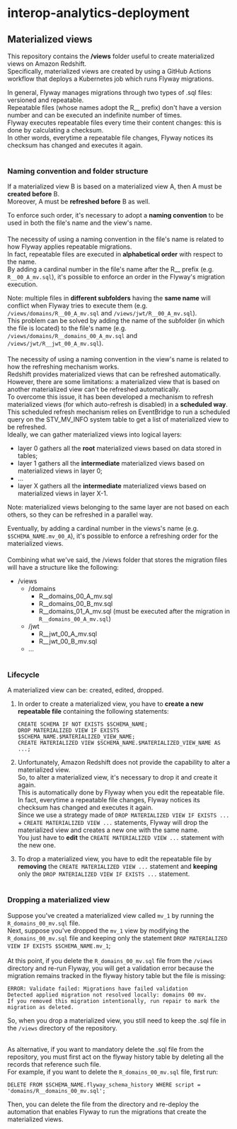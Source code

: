 # interop-analytics-deployment

## Materialized views
This repository contains the **/views** folder useful to create materialized views on Amazon Redshift.<br>
Specifically, materialized views are created by using a GitHub Actions workflow that deploys a Kubernetes job which runs Flyway migrations.<br>

In general, Flyway manages migrations through two types of .sql files: versioned and repeatable.<br>
Repeatable files (whose names adopt the R__ prefix) don't have a version number and can be executed an indefinite number of times.<br>
Flyway executes repeatable files every time their content changes: this is done by calculating a checksum.<br>
In other words, everytime a repeatable file changes, Flyway notices its checksum has changed and executes it again.<br><br>


### Naming convention and folder structure
If a materialized view B is based on a materialized view A, then A must be **created before** B.<br>
Moreover, A must be **refreshed before** B as well.<br>

To enforce such order, it's necessary to adopt a **naming convention** to be used in both the file's name and the view's name.<br>

####
The necessity of using a naming convention in the file's name is related to how Flyway applies repeatable migrations.<br>
In fact, repeatable files are executed in **alphabetical order** with respect to the name.<br>
By adding a cardinal number in the file's name after the R__ prefix (e.g. ```R__00_A_mv.sql```), it's possible to enforce an order in the Flyway's migration execution.<br>

Note: multiple files in **different subfolders** having the **same name** will conflict when Flyway tries to execute them (e.g. ```/views/domains/R__00_A_mv.sql``` and ```/views/jwt/R__00_A_mv.sql```).<br>
This problem can be solved by adding the name of the subfolder (in which the file is located) to the file's name (e.g. ```/views/domains/R__domains_00_A_mv.sql``` and ```/views/jwt/R__jwt_00_A_mv.sql```).<br>

####
The necessity of using a naming convention in the view's name is related to how the refreshing mechanism works.<br>
Redshift provides materialized views that can be refreshed automatically.<br>
However, there are some limitations: a materialized view that is based on another materialized view can't be refreshed automatically.<br>
To overcome this issue, it has been developed a mechanism to refresh materialized views (for which auto-refresh is disabled) in a **scheduled way**.<br>
This scheduled refresh mechanism relies on EventBridge to run a scheduled query on the STV_MV_INFO system table to get a list of materialized view to be refreshed.<br>
Ideally, we can gather materialized views into logical layers:
- layer 0 gathers all the **root** materialized views based on data stored in tables;
- layer 1 gathers all the **intermediate** materialized views based on materialized views in layer 0;
- ...
- layer X gathers all the **intermediate** materialized views based on materialized views in layer X-1.

Note: materialized views belonging to the same layer are not based on each others, so they can be refreshed in a parallel way.<br>

Eventually, by adding a cardinal number in the views's name (e.g. ```$SCHEMA_NAME.mv_00_A```), it's possible to enforce a refreshing order for the materialized views.<br>

####
Combining what we've said, the /views folder that stores the migration files will have a structure like the following:
- /views
    - /domains
        - R__domains_00_A_mv.sql
        - R__domains_00_B_mv.sql
        - R__domains_01_A_mv.sql (must be executed after the migration in ```R__domains_00_A_mv.sql```)
    - /jwt
        - R__jwt_00_A_mv.sql
        - R__jwt_00_B_mv.sql
    - ...<br><br>



### Lifecycle
A materialized view can be: created, edited, dropped.<br>

1. In order to create a materialized view, you have to **create a new repeatable file** containing the following statements:<br>
    ```
    CREATE SCHEMA IF NOT EXISTS $SCHEMA_NAME;
    DROP MATERIALIZED VIEW IF EXISTS $SCHEMA_NAME.$MATERIALIZED_VIEW_NAME;
    CREATE MATERIALIZED VIEW $SCHEMA_NAME.$MATERIALIZED_VIEW_NAME AS ...;
    ```

2. Unfortunately, Amazon Redshift does not provide the capability to alter a materialized view.<br>
So, to alter a materialized view, it's necessary to drop it and create it again.<br>
This is automatically done by Flyway when you edit the repeatable file.<br>
In fact, everytime a repeatable file changes, Flyway notices its checksum has changed and executes it again.<br>
Since we use a strategy made of ```DROP MATERIALIZED VIEW IF EXISTS ...``` + ```CREATE MATERIALIZED VIEW ...``` statements, Flyway will drop the materialized view and creates a new one with the same name.<br>
You just have to **edit** the ```CREATE MATERIALIZED VIEW ...``` statement with the new one.<br>

3. To drop a materialized view, you have to edit the repeatable file by **removing** the ```CREATE MATERIALIZED VIEW ...``` statement and **keeping** only the ```DROP MATERIALIZED VIEW IF EXISTS ...``` statement.<br><br>


### Dropping a materialized view
Suppose you've created a materialized view called ```mv_1``` by running the ```R_domains_00_mv.sql``` file.<br>
Next, suppose you've dropped the ```mv_1``` view by modifying the ```R_domains_00_mv.sql``` file and keeping only the statement ```DROP MATERIALIZED VIEW IF EXISTS $SCHEMA_NAME.mv_1```;<br><br>
At this point, if you delete the ```R_domains_00_mv.sql``` file from the ```/views``` directory and re-run Flyway, you will get a validation error because the migration remains tracked in the flyway history table but the file is missing:
```
ERROR: Validate failed: Migrations have failed validation
Detected applied migration not resolved locally: domains 00 mv.
If you removed this migration intentionally, run repair to mark the migration as deleted.
```
So, when you drop a materialized view, you still need to keep the .sql file in the ```/views``` directory of the repository.<br><br>

As alternative, if you want to mandatory delete the .sql file from the repository, you must first act on the flyway history table by deleting all the records that reference such file.<br>
For example, if you want to delete the ```R_domains_00_mv.sql``` file, first run:
```
DELETE FROM $SCHEMA_NAME.flyway_schema_history WHERE script = 'domains/R__domains_00_mv.sql';
```
Then, you can delete the file from the directory and re-deploy the automation that enables Flyway to run the migrations that create the materialized views.

